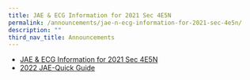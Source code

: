```yaml
---
title: JAE & ECG Information for 2021 Sec 4E5N
permalink: /announcements/jae-n-ecg-information-for-2021-sec-4e5n/
description: ""
third_nav_title: Announcements
---
```


* [ JAE & ECG Information for 2021 Sec 4E5N](/files/JAE%20%20ECG%20Information%20for%202021%20Sec%204E5N.pdf)
* [ 2022 JAE-Quick Guide](/files/2022%20JAE-Quick%20Guide.pdf)
